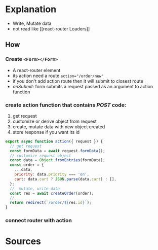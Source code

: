 # Explanation

- Write, Mutate data
- not read like [[react-router Loaders]]

## How

### Create `<Form></Form>`

- A react-router element
- its action need a route `action="/order/new"`
- if you don't add action route then it will submit to closest route
- _onSubmit_: form submits a request passed as an argument to action function

### create action function that contains _POST_ code:

1. get request
2. customize or derive object from request
3. create, mutate data with new object created
4. store response if you want its id

```js
export async function action({ request }) {
  // get request
  const formData = await request.formData();
  // customize request object
  const data = Object.fromEntries(formData);
  const order = {
    ...data,
    priority: data.priority === 'on',
    cart: data.cart ? JSON.parse(data.cart) : [],
  };
  //  mutate, write data
  const res = await createOrder(order);
  //
  return redirect(`/order/${res.id}`);
}
```

### connect router with action

# Sources
